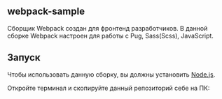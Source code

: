 ## webpack-sample

Сборщик Webpack создан для фронтенд разработчиков. В данной сборке Webpack настроен для работы с Pug, Sass(Scss), JavaScript.

## Запуск

Чтобы использовать данную сборку, вы должны установить [Node.js](https://nodejs.org/).

Откройте терминал и скопируйте данный репозиторий себе на ПК:

